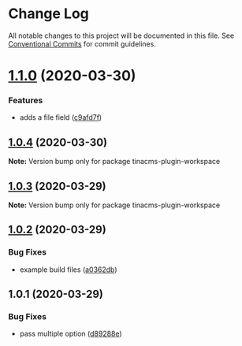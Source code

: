 # Change Log

All notable changes to this project will be documented in this file.
See [Conventional Commits](https://conventionalcommits.org) for commit guidelines.

# [1.1.0](https://github.com/mmintel/tinacms-condition-field/compare/v1.0.4...v1.1.0) (2020-03-30)


### Features

* adds a file field ([c9afd7f](https://github.com/mmintel/tinacms-condition-field/commit/c9afd7f526b8680f317f17502236413da058119e))





## [1.0.4](https://github.com/mmintel/tinacms-condition-field/compare/v1.0.3...v1.0.4) (2020-03-30)

**Note:** Version bump only for package tinacms-plugin-workspace





## [1.0.3](https://github.com/mmintel/tinacms-condition-field/compare/v1.0.2...v1.0.3) (2020-03-29)

**Note:** Version bump only for package tinacms-plugin-workspace





## [1.0.2](https://github.com/mmintel/tinacms-condition-field/compare/v1.0.1...v1.0.2) (2020-03-29)


### Bug Fixes

* example build files ([a0362db](https://github.com/mmintel/tinacms-condition-field/commit/a0362dbaca3a48a8a9a123e0295b80f8616c9eea))





## 1.0.1 (2020-03-29)


### Bug Fixes

* pass multiple option ([d89288e](https://github.com/mmintel/tinacms-condition-field/commit/d89288e560d32a939511864a7757773580e75178))
